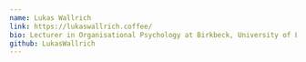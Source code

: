 ```yaml
---
name: Lukas Wallrich
link: https://lukaswallrich.coffee/
bio: Lecturer in Organisational Psychology at Birkbeck, University of London  - rOpenSci Mentor 
github: LukasWallrich
---
```


